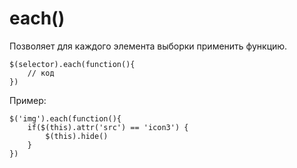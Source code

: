 # each()
Позволяет для каждого элемента выборки применить функцию.

    $(selector).each(function(){
        // код
    })

Пример:

    $('img').each(function(){
        if($(this).attr('src') == 'icon3') {
            $(this).hide()
        }
    })
